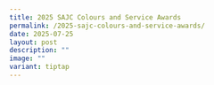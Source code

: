 ```yaml
---
title: 2025 SAJC Colours and Service Awards
permalink: /2025-sajc-colours-and-service-awards/
date: 2025-07-25
layout: post
description: ""
image: ""
variant: tiptap
---
```

